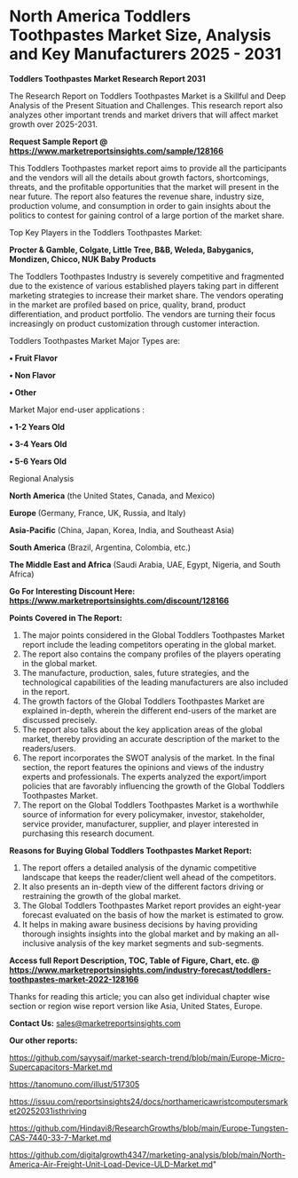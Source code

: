 # North America Toddlers Toothpastes Market Size, Analysis and Key Manufacturers 2025 - 2031

<strong>Toddlers Toothpastes Market Research Report 2031</strong>

The Research Report on Toddlers Toothpastes Market is a Skillful and Deep Analysis of the Present Situation and Challenges. This research report also analyzes other important trends and market drivers that will affect market growth over 2025-2031.

<strong>Request Sample Report @ <a href=https://www.marketreportsinsights.com/sample/128166>https://www.marketreportsinsights.com/sample/128166</a></strong>

This Toddlers Toothpastes market report aims to provide all the participants and the vendors will all the details about growth factors, shortcomings, threats, and the profitable opportunities that the market will present in the near future. The report also features the revenue share, industry size, production volume, and consumption in order to gain insights about the politics to contest for gaining control of a large portion of the market share.

Top Key Players in the Toddlers Toothpastes Market:

<strong>Procter & Gamble, Colgate, Little Tree, B&B, Weleda, Babyganics, Mondizen, Chicco, NUK Baby Products</strong>

The Toddlers Toothpastes Industry is severely competitive and fragmented due to the existence of various established players taking part in different marketing strategies to increase their market share. The vendors operating in the market are profiled based on price, quality, brand, product differentiation, and product portfolio. The vendors are turning their focus increasingly on product customization through customer interaction.

Toddlers Toothpastes Market Major Types are:

<strong>• Fruit Flavor

• Non Flavor

• Other</strong>

Market Major end-user applications :

<strong>• 1-2 Years Old

• 3-4 Years Old

• 5-6 Years Old</strong>

Regional Analysis

</u><strong><b>North America</b></strong> (the United States, Canada, and Mexico)

<strong><b>Europe </b></strong>(Germany, France, UK, Russia, and Italy)

<strong><b>Asia-Pacific</b></strong> (China, Japan, Korea, India, and Southeast Asia)

<strong><b>South America</b></strong> (Brazil, Argentina, Colombia, etc.)

<strong><b>The Middle East and Africa</b></strong> (Saudi Arabia, UAE, Egypt, Nigeria, and South Africa)

<strong>Go For Interesting Discount Here: <a href=https://www.marketreportsinsights.com/discount/128166>https://www.marketreportsinsights.com/discount/128166</a></strong>

<strong>Points Covered in The Report:</strong>
<ol>
  <li>The major points considered in the Global Toddlers Toothpastes Market report include the leading competitors operating in the global market.</li>
  <li>The report also contains the company profiles of the players operating in the global market.</li>
  <li>The manufacture, production, sales, future strategies, and the technological capabilities of the leading manufacturers are also included in the report.</li>
  <li>The growth factors of the Global Toddlers Toothpastes Market are explained in-depth, wherein the different end-users of the market are discussed precisely.</li>
  <li>The report also talks about the key application areas of the global market, thereby providing an accurate description of the market to the readers/users.</li>
  <li>The report incorporates the SWOT analysis of the market. In the final section, the report features the opinions and views of the industry experts and professionals. The experts analyzed the export/import policies that are favorably influencing the growth of the Global Toddlers Toothpastes Market.</li>
  <li>The report on the Global Toddlers Toothpastes Market is a worthwhile source of information for every policymaker, investor, stakeholder, service provider, manufacturer, supplier, and player interested in purchasing this research document.</li>
</ol>
<strong>Reasons for Buying Global Toddlers Toothpastes Market Report:</strong>

<ol>
  <li>The report offers a detailed analysis of the dynamic competitive landscape that keeps the reader/client well ahead of the competitors.</li>
  <li>It also presents an in-depth view of the different factors driving or restraining the growth of the global market.</li>
  <li>The Global Toddlers Toothpastes Market report provides an eight-year forecast evaluated on the basis of how the market is estimated to grow.</li>
  <li>It helps in making aware business decisions by having providing thorough insights insights into the global market and by making an all-inclusive analysis of the key market segments and sub-segments.</li>
</ol>
<strong>Access full Report Description, TOC, Table of Figure, Chart, etc. @ <a href=https://www.marketreportsinsights.com/industry-forecast/toddlers-toothpastes-market-2022-128166>https://www.marketreportsinsights.com/industry-forecast/toddlers-toothpastes-market-2022-128166</a></strong>


Thanks for reading this article; you can also get individual chapter wise section or region wise report version like Asia, United States, Europe.

<strong>Contact Us:</strong>
sales@marketreportsinsights.com

<strong>Our other reports:</strong>

<a href=https://github.com/sayysaif/market-search-trend/blob/main/Europe-Micro-Supercapacitors-Market.md>https://github.com/sayysaif/market-search-trend/blob/main/Europe-Micro-Supercapacitors-Market.md</a>

<a href=https://tanomuno.com/illust/517305>https://tanomuno.com/illust/517305</a>

<a href=https://issuu.com/reportsinsights24/docs/northamericawristcomputersmarket20252031isthriving>https://issuu.com/reportsinsights24/docs/northamericawristcomputersmarket20252031isthriving</a>

<a href=https://github.com/Hindavi8/ResearchGrowths/blob/main/Europe-Tungsten-CAS-7440-33-7-Market.md>https://github.com/Hindavi8/ResearchGrowths/blob/main/Europe-Tungsten-CAS-7440-33-7-Market.md</a>

<a href=https://github.com/digitalgrowth4347/marketing-analysis/blob/main/North-America-Air-Freight-Unit-Load-Device-ULD-Market.md>https://github.com/digitalgrowth4347/marketing-analysis/blob/main/North-America-Air-Freight-Unit-Load-Device-ULD-Market.md</a>"

